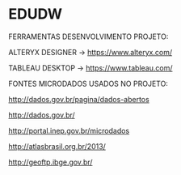 # EDUDW

FERRAMENTAS DESENVOLVIMENTO PROJETO:

ALTERYX DESIGNER -> https://www.alteryx.com/

TABLEAU DESKTOP -> https://www.tableau.com/

FONTES MICRODADOS USADOS NO PROJETO: 

http://dados.gov.br/pagina/dados-abertos

http://dados.gov.br/

http://portal.inep.gov.br/microdados

http://atlasbrasil.org.br/2013/

http://geoftp.ibge.gov.br/






